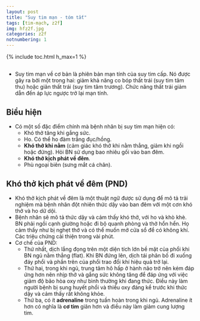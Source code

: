 ```yaml
---
layout: post
title: "Suy tim mạn - tóm tắt"
tags: [tim-mạch, z2f]
img: hfz2f.jpg
categories: z2f
notnumbering: 1
---
```


{% include toc.html h_max=1 %} 

##
- Suy tim mạn về cơ bản là phiên bản mạn tính của suy tim cấp. Nó được gây ra bởi một trong hai: giảm khả năng co bóp thất trái (suy tim tâm thu) hoặc giãn thất trái (suy tim tâm trương). Chức năng thất trái giảm dẫn đến áp lực ngược trở lại mạn tính.

## Biểu hiện
- Có một số đặc điểm chính mà bệnh nhân bị suy tim mạn hiện có:
	- Khó thở tăng khi gắng sức.
	- Ho. Có thể ho đàm trắng đục/hồng.
	- **Khó thở khi nằm** (cảm giác khó thở khi nằm thẳng, giảm khi ngồi hoặc đứng). Hỏi BN sử dụng bao nhiêu gối vào ban đêm.
	- **Khó thở kịch phát về đêm**.
	- Phù ngoại biên (sưng mắt cá chân).

## Khó thở kịch phát về đêm (PND)
- Khó thở kịch phát về đêm là một thuật ngữ được sử dụng để mô tả trải nghiệm mà bệnh nhân đột nhiên thức dậy vào ban đêm với một cơn khó thở và ho dữ dội.
- Bệnh nhân sẽ mô tả thức dậy và cảm thấy khó thở, với ho và khò khè. BN phải ngồi cạnh giường hoặc đi bộ quanh phòng và thở hổn hển. Họ cảm thấy như bị nghẹt thở và có thể muốn mở cửa sổ để có không khí. Các triệu chứng cải thiện trong vài phút.
- Cơ chế của PND:
	- Thứ nhất, dịch lắng đọng trên một diện tích lớn bề mặt của phổi khi BN ngủ nằm thẳng (flat). Khi BN đứng lên, dịch tái phân bố đi xuống đáy phổi và phần trên của phổi trao đổi khí hiệu quả trở lại.
	- Thứ hai, trong khi ngủ, trung tâm hô hấp ở hành não trở nên kém đáp ứng hơn nên nhịp thở và gắng sức không tăng để đáp ứng với việc giảm độ bão hòa oxy như bình thường khi đang thức. Điều này làm người bệnh bị sung huyết phổi và thiếu oxy đáng kể trước khi thức dậy và cảm thấy rất không khỏe.
	- Thứ ba, có ít **adrenaline** trong tuần hoàn trong khi ngủ. Adrenaline ít hơn có nghĩa là **cơ tim** giãn hơn và điều này làm giảm cung lượng tim.
